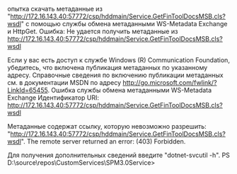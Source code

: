 опытка скачать метаданные из "http://172.16.143.40:57772/csp/hddmain/Service.GetFinToolDocsMSB.cls?wsdl" с помощью службы обмена метаданными WS-Metadata Exchange и HttpGet.
Ошибка: Не удается получить метаданные из http://172.16.143.40:57772/csp/hddmain/Service.GetFinToolDocsMSB.cls?wsdl

Если у вас есть доступ к службе Windows (R) Communication Foundation, убедитесь, что включена публикация метаданных по указанному адресу. Справочные сведения по включению публикации метаданных см. в документации MSDN по адресу http://go.microsoft.com/fwlink/?LinkId=65455.
Ошибка службы обмена метаданными WS-Metadata Exchange
    Идентификатор URI: http://172.16.143.40:57772/csp/hddmain/Service.GetFinToolDocsMSB.cls?wsdl


Метаданные содержат ссылку, которую невозможно разрешить: "http://172.16.143.40:57772/csp/hddmain/Service.GetFinToolDocsMSB.cls?wsdl".
The remote server returned an error: (403) Forbidden.

Для получения дополнительных сведений введите "dotnet-svcutil -h".
PS D:\source\repos\CustomServices\SPM3.0Service>

